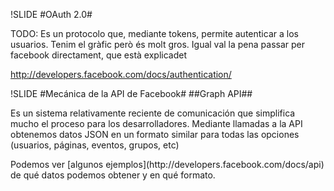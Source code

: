 !SLIDE
#OAuth 2.0#

<p>TODO: Es un protocolo que, mediante tokens, permite autenticar a los usuarios. Tenim el gràfic però és molt gros. Igual val la pena passar per facebook directament, que està explicadet</p>

http://developers.facebook.com/docs/authentication/

!SLIDE
#Mecánica de la API de Facebook#
##Graph API##
<p>Es un sistema relativamente reciente de comunicación que simplifica mucho el proceso para los desarrolladores. Mediante llamadas a la API obtenemos datos JSON en un formato similar para todas las opciones (usuarios, páginas, eventos, grupos, etc)</p>
Podemos ver [algunos ejemplos](http://developers.facebook.com/docs/api) de qué datos podemos obtener y en qué formato.

